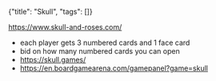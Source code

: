 {"title": "Skull", "tags": []}

https://www.skull-and-roses.com/
* each player gets 3 numbered cards and 1 face card
* bid on how many numbered cards you can open
* https://skull.games/
* https://en.boardgamearena.com/gamepanel?game=skull
